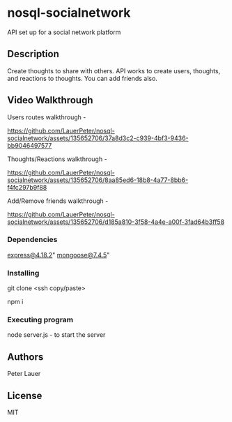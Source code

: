 # nosql-socialnetwork

API set up for a social network platform

## Description

Create thoughts to share with others. API works to create users, thoughts, and reactions to thoughts. You can add friends also. 

## Video Walkthrough

Users routes walkthrough -

https://github.com/LauerPeter/nosql-socialnetwork/assets/135652706/37a8d3c2-c939-4bf3-9436-bb9046497577

Thoughts/Reactions walkthrough - 

https://github.com/LauerPeter/nosql-socialnetwork/assets/135652706/8aa85ed6-18b8-4a77-8bb6-f4fc297b9f88

Add/Remove friends walkthrough - 

https://github.com/LauerPeter/nosql-socialnetwork/assets/135652706/d185a810-3f58-4a4e-a00f-3fad64b3ff58

### Dependencies

express@4.18.2"
mongoose@7.4.5"

### Installing

git clone <ssh copy/paste>

npm i

### Executing program

node server.js - to start the server

## Authors

Peter Lauer

## License

MIT

